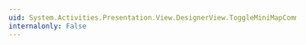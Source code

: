 ```yaml
---
uid: System.Activities.Presentation.View.DesignerView.ToggleMiniMapCommand
internalonly: False
---
```


